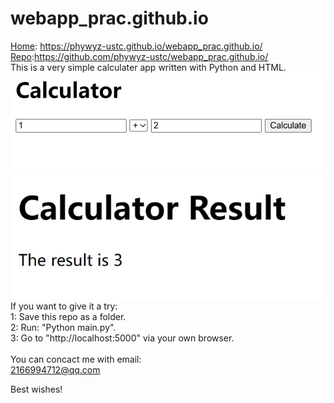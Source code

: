 # webapp_prac.github.io
[Home](https://phywyz-ustc.github.io/webapp.prac.github.io/):  https://phywyz-ustc.github.io/webapp_prac.github.io/
\
[Repo](https://github.com/phywyz-ustc/webapp.prac.github.io/):https://github.com/phywyz-ustc/webapp_prac.github.io/
\
This is a very simple calculater app written with Python and HTML.\
![avatar1](https://github.com/phywyz-ustc/webapp_prac.github.io/blob/main/images/ind.bmp)
\
![avatar2](https://github.com/phywyz-ustc/webapp_prac.github.io/blob/main/images/res.bmp)
If you want to give it a try:\
1: Save this repo as a folder.\
2: Run: "Python main.py".\
3: Go to "http://localhost:5000" via your own browser.\
\
You can concact me with email:\
2166994712@qq.com

Best wishes!
